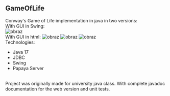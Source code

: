 ## GameOfLife
Conway's Game of Life implementation in java in two versions: </br>
With GUI in Swing:</br>
![obraz](https://github.com/LonelyReligion/GameOfLife/assets/133567611/3cc6c11b-f191-4ae2-bfa7-9875ba0453a3)
</br>
With GUI in html:
![obraz](https://github.com/LonelyReligion/GameOfLife/assets/133567611/1adfe06f-5cc7-4b24-9429-0e86a8c216e0)
![obraz](https://github.com/LonelyReligion/GameOfLife/assets/133567611/e9790ab9-e006-48f6-8673-c8e1735374d7)
![obraz](https://github.com/LonelyReligion/GameOfLife/assets/133567611/e3a31f5c-b2a5-437f-97fb-7ab9b51a0ab0)
</br>
Technologies: </br>
- Java 17
- JDBC
- Swing
- Papaya Server
</br>
Project was originally made for university java class. With complete javadoc documentation for the web version and unit tests.


